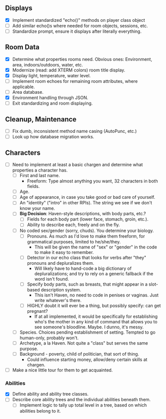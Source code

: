 ## Displays
- [x] Implement standardized "echo()" methods on player class object
- [ ] Add similar echo()s where needed for room objects, sessions, etc.
- [ ] Standardize prompt, ensure it displays after literally everything.

## Room Data
- [x] Determine what properties rooms need. Obvious ones: Environment, area, indoors/outdoors, water, etc.
- [x] Modernize (read: add XTERM colors) room title display.
- [x] Display light, temperature, water level.
- [ ] Implement room echoes for remaining room attributes, where applicable.
- [ ] Area database.
- [x] Environment handling through JSON.
- [ ] Exit standardizing and room displaying.

## Cleanup, Maintenance
- [ ] Fix dumb, inconsistent method name casing (AutoPunc, etc.)
- [ ] Look up how database migration works.

## Characters

- [ ] Need to implement at least a basic chargen and determine what properties a character has.
   - [ ] First and last name.
      - Freeform: Type almost anything you want, 32 characters in both fields.
   - [ ] Age.
   - [ ] Age of appearance, in case you take good or bad care of yourself.
   - [ ] An "identity" ("intro" in other RPIs). The string we see if we don't know your name.
   - [ ] **Big Decision**: Haven-style descriptions, with body parts, etc.?
      - [ ] Fields for each body part (lower face, stomach, groin, etc.).
      - [ ] Ability to describe each, freely and on the fly.
   - [ ] No coded sex/gender (sorry, chuds). You determine your biology.
      - [ ] Pronouns. As much as I'd love to make them freeform, for grammatical purposes, limited to he/she/they.
         * This will be given the name of "sex" or "gender" in the code to make it easy to remember.
      - [ ] Detector in our echo class that looks for verbs after "they" pronouns and depluralizes them.
         * Will likely have to hand-code a big dictionary of depluralizations; and try to rely on a generic fallback if the word isn't found.
      - [ ] Specify body parts, such as breasts, that might appear in a slot-based description system.
         * This isn't Haven, no need to code in penises or vaginas. Just write whatever's there.
      - [ ] HIGHLY doubt it will ever be a thing, but possibly specify: can get pregnant?
         * If at all implemented, it would be specifically for establishing who's the mother in any kind of command that allows you to see someone's bloodline. Maybe. I dunno, it's messy.
   - [ ] Species. Choices pending establishment of setting. Tempted to go human-only, probably won't.
   - [ ] Archetype, a la Haven. Not quite a "class" but serves the same purpose.
   - [ ] Background - poverty, child of politician, that sort of thing.
      * Could influence starting money, allow/deny certain skills at chargen.

- [ ] Make a nice little tour for them to get acquainted.

### Abilities

- [x] Define ability and ability tree classes.
- [ ] Describe core ability trees and the individual abilities beneath them.
   - [ ] Implement logic to tally up total level in a tree, based on which abilities belong to it.
